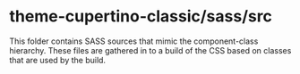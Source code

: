 # theme-cupertino-classic/sass/src

This folder contains SASS sources that mimic the component-class hierarchy. These files
are gathered in to a build of the CSS based on classes that are used by the build.
